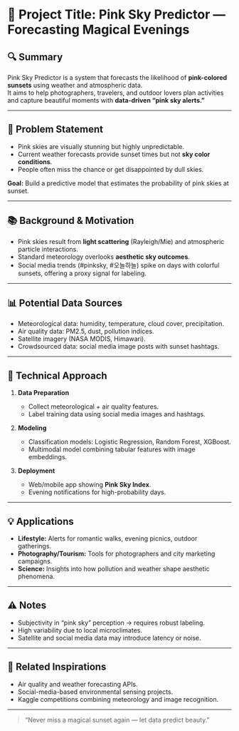 # 🧠 Project Title: Pink Sky Predictor — Forecasting Magical Evenings

## 🔍 Summary
Pink Sky Predictor is a system that forecasts the likelihood of **pink-colored sunsets** using weather and atmospheric data.  
It aims to help photographers, travelers, and outdoor lovers plan activities and capture beautiful moments with **data-driven “pink sky alerts.”**

---

## 🎯 Problem Statement
- Pink skies are visually stunning but highly unpredictable.  
- Current weather forecasts provide sunset times but not **sky color conditions**.  
- People often miss the chance or get disappointed by dull skies.  

**Goal:** Build a predictive model that estimates the probability of pink skies at sunset.

---

## 📚 Background & Motivation
- Pink skies result from **light scattering** (Rayleigh/Mie) and atmospheric particle interactions.  
- Standard meteorology overlooks **aesthetic sky outcomes**.  
- Social media trends (#pinksky, #오늘하늘) spike on days with colorful sunsets, offering a proxy signal for labeling.  

---

## 📊 Potential Data Sources
- Meteorological data: humidity, temperature, cloud cover, precipitation.  
- Air quality data: PM2.5, dust, pollution indices.  
- Satellite imagery (NASA MODIS, Himawari).  
- Crowdsourced data: social media image posts with sunset hashtags.  

---

## 🧪 Technical Approach
1. **Data Preparation**  
   - Collect meteorological + air quality features.  
   - Label training data using social media images and hashtags.  

2. **Modeling**  
   - Classification models: Logistic Regression, Random Forest, XGBoost.  
   - Multimodal model combining tabular features with image embeddings.  

3. **Deployment**  
   - Web/mobile app showing **Pink Sky Index**.  
   - Evening notifications for high-probability days.  

---

## 💡 Applications
- **Lifestyle:** Alerts for romantic walks, evening picnics, outdoor gatherings.  
- **Photography/Tourism:** Tools for photographers and city marketing campaigns.  
- **Science:** Insights into how pollution and weather shape aesthetic phenomena.  

---

## ⚠️ Notes
- Subjectivity in “pink sky” perception → requires robust labeling.  
- High variability due to local microclimates.  
- Satellite and social media data may introduce latency or noise.  

---

## 🔗 Related Inspirations
- Air quality and weather forecasting APIs.  
- Social-media-based environmental sensing projects.  
- Kaggle competitions combining meteorology and image recognition.  

---

> “Never miss a magical sunset again — let data predict beauty.”
